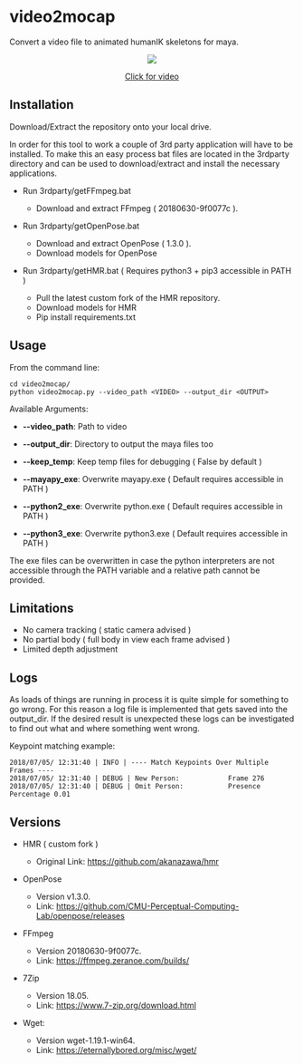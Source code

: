 # video2mocap
Convert a video file to animated humanIK skeletons for maya.

<p align="center"><img src="https://github.com/robertjoosten/video2mocap/raw/master/data/thumbnail.png"></p>
<a href="https://vimeo.com/277548081" target="_blank"><p align="center">Click for video</p></a>

## Installation
Download/Extract the repository onto your local drive.

In order for this tool to work a couple of 3rd party application will have to
be installed. To make this an easy process bat files are located in the
3rdparty directory and can be used to download/extract and install the
necessary applications.

*   Run 3rdparty/getFFmpeg.bat
    - Download and extract FFmpeg ( 20180630-9f0077c ).

*   Run 3rdparty/getOpenPose.bat
    - Download and extract OpenPose ( 1.3.0 ).
    - Download models for OpenPose

*   Run 3rdparty/getHMR.bat ( Requires python3 + pip3 accessible in PATH )
    - Pull the latest custom fork of the HMR repository.
    - Download models for HMR
    - Pip install requirements.txt

## Usage
From the command line:

    cd video2mocap/
    python video2mocap.py --video_path <VIDEO> --output_dir <OUTPUT>

Available Arguments:

*   **--video_path**: Path to video

*   **--output_dir**: Directory to output the maya files too

*   **--keep_temp**: Keep temp files for debugging ( False by default )

*   **--mayapy_exe**: Overwrite mayapy.exe ( Default requires accessible in PATH )

*   **--python2_exe**: Overwrite python.exe ( Default requires accessible in PATH )

*   **--python3_exe**: Overwrite python3.exe ( Default requires accessible in PATH )

The exe files can be overwritten in case the python interpreters are not
accessible through the PATH variable and a relative path cannot be provided.

## Limitations

*   No camera tracking ( static camera advised )
*   No partial body ( full body in view each frame advised )
*   Limited depth adjustment


## Logs
As loads of things are running in process it is quite simple for something to
go wrong. For this reason a log file is implemented that gets saved into the
output_dir. If the desired result is unexpected these logs can be investigated
to find out what and where something went wrong.

Keypoint matching example:

    2018/07/05/ 12:31:40 | INFO | ---- Match Keypoints Over Multiple Frames ----
    2018/07/05/ 12:31:40 | DEBUG | New Person:            Frame 276
    2018/07/05/ 12:31:40 | DEBUG | Omit Person:           Presence Percentage 0.01

## Versions

*   HMR ( custom fork )
    - Original Link: https://github.com/akanazawa/hmr

*   OpenPose
    - Version v1.3.0.
    - Link: https://github.com/CMU-Perceptual-Computing-Lab/openpose/releases

*   FFmpeg
    - Version 20180630-9f0077c.
    - Link: https://ffmpeg.zeranoe.com/builds/

*   7Zip
    - Version 18.05.
    - Link: https://www.7-zip.org/download.html

*   Wget:
    - Version wget-1.19.1-win64.
    - Link: https://eternallybored.org/misc/wget/

